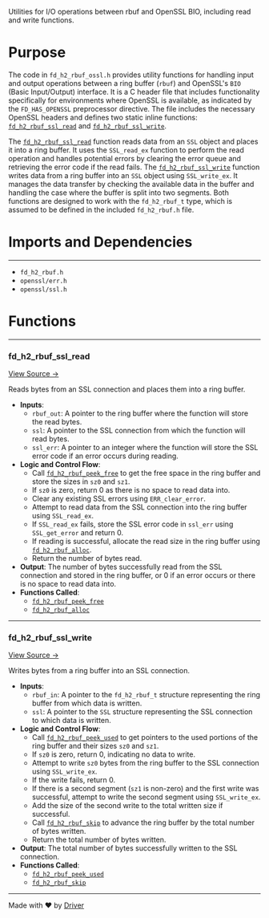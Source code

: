 <!--------------------------------------------------------------------------------->
<!-- IMPORTANT: This file is auto-generated by Driver (https://driver.ai). -------->
<!-- Manual edits may be overwritten on future commits. --------------------------->
<!--------------------------------------------------------------------------------->

Utilities for I/O operations between rbuf and OpenSSL BIO, including read and write functions.

# Purpose
The code in `fd_h2_rbuf_ossl.h` provides utility functions for handling input and output operations between a ring buffer (`rbuf`) and OpenSSL's `BIO` (Basic Input/Output) interface. It is a C header file that includes functionality specifically for environments where OpenSSL is available, as indicated by the `FD_HAS_OPENSSL` preprocessor directive. The file includes the necessary OpenSSL headers and defines two static inline functions: [`fd_h2_rbuf_ssl_read`](<#fd_h2_rbuf_ssl_read>) and [`fd_h2_rbuf_ssl_write`](<#fd_h2_rbuf_ssl_write>).

The [`fd_h2_rbuf_ssl_read`](<#fd_h2_rbuf_ssl_read>) function reads data from an `SSL` object and places it into a ring buffer. It uses the `SSL_read_ex` function to perform the read operation and handles potential errors by clearing the error queue and retrieving the error code if the read fails. The [`fd_h2_rbuf_ssl_write`](<#fd_h2_rbuf_ssl_write>) function writes data from a ring buffer into an `SSL` object using `SSL_write_ex`. It manages the data transfer by checking the available data in the buffer and handling the case where the buffer is split into two segments. Both functions are designed to work with the `fd_h2_rbuf_t` type, which is assumed to be defined in the included `fd_h2_rbuf.h` file.
# Imports and Dependencies

---
- `fd_h2_rbuf.h`
- `openssl/err.h`
- `openssl/ssl.h`


# Functions

---
### fd\_h2\_rbuf\_ssl\_read<!-- {{#callable:fd_h2_rbuf_ssl_read}} -->
[View Source →](<../../../../../src/waltz/h2/fd_h2_rbuf_ossl.h#L16>)

Reads bytes from an SSL connection and places them into a ring buffer.
- **Inputs**:
    - `rbuf_out`: A pointer to the ring buffer where the function will store the read bytes.
    - `ssl`: A pointer to the SSL connection from which the function will read bytes.
    - `ssl_err`: A pointer to an integer where the function will store the SSL error code if an error occurs during reading.
- **Logic and Control Flow**:
    - Call [`fd_h2_rbuf_peek_free`](<fd_h2_rbuf.h.md#fd_h2_rbuf_peek_free>) to get the free space in the ring buffer and store the sizes in `sz0` and `sz1`.
    - If `sz0` is zero, return 0 as there is no space to read data into.
    - Clear any existing SSL errors using `ERR_clear_error`.
    - Attempt to read data from the SSL connection into the ring buffer using `SSL_read_ex`.
    - If `SSL_read_ex` fails, store the SSL error code in `ssl_err` using `SSL_get_error` and return 0.
    - If reading is successful, allocate the read size in the ring buffer using [`fd_h2_rbuf_alloc`](<fd_h2_rbuf.h.md#fd_h2_rbuf_alloc>).
    - Return the number of bytes read.
- **Output**: The number of bytes successfully read from the SSL connection and stored in the ring buffer, or 0 if an error occurs or there is no space to read data into.
- **Functions Called**:
    - [`fd_h2_rbuf_peek_free`](<fd_h2_rbuf.h.md#fd_h2_rbuf_peek_free>)
    - [`fd_h2_rbuf_alloc`](<fd_h2_rbuf.h.md#fd_h2_rbuf_alloc>)


---
### fd\_h2\_rbuf\_ssl\_write<!-- {{#callable:fd_h2_rbuf_ssl_write}} -->
[View Source →](<../../../../../src/waltz/h2/fd_h2_rbuf_ossl.h#L37>)

Writes bytes from a ring buffer into an SSL connection.
- **Inputs**:
    - `rbuf_in`: A pointer to the `fd_h2_rbuf_t` structure representing the ring buffer from which data is written.
    - `ssl`: A pointer to the `SSL` structure representing the SSL connection to which data is written.
- **Logic and Control Flow**:
    - Call [`fd_h2_rbuf_peek_used`](<fd_h2_rbuf.h.md#fd_h2_rbuf_peek_used>) to get pointers to the used portions of the ring buffer and their sizes `sz0` and `sz1`.
    - If `sz0` is zero, return 0, indicating no data to write.
    - Attempt to write `sz0` bytes from the ring buffer to the SSL connection using `SSL_write_ex`.
    - If the write fails, return 0.
    - If there is a second segment (`sz1` is non-zero) and the first write was successful, attempt to write the second segment using `SSL_write_ex`.
    - Add the size of the second write to the total written size if successful.
    - Call [`fd_h2_rbuf_skip`](<fd_h2_rbuf.h.md#fd_h2_rbuf_skip>) to advance the ring buffer by the total number of bytes written.
    - Return the total number of bytes written.
- **Output**: The total number of bytes successfully written to the SSL connection.
- **Functions Called**:
    - [`fd_h2_rbuf_peek_used`](<fd_h2_rbuf.h.md#fd_h2_rbuf_peek_used>)
    - [`fd_h2_rbuf_skip`](<fd_h2_rbuf.h.md#fd_h2_rbuf_skip>)



---
Made with ❤️ by [Driver](https://www.driver.ai/)